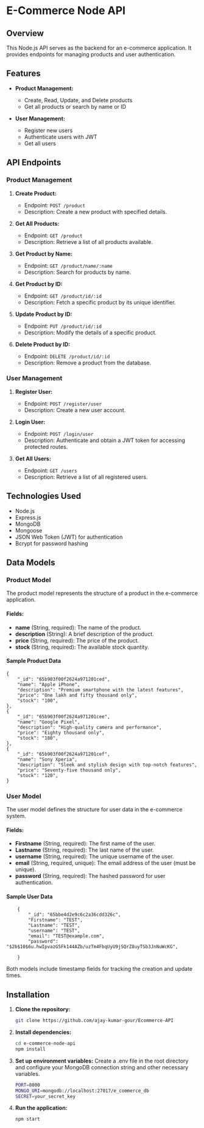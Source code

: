 # E-Commerce Node API

## Overview

This Node.js API serves as the backend for an e-commerce application. It provides endpoints for managing products and user authentication.

## Features

- **Product Management:**

  - Create, Read, Update, and Delete products
  - Get all products or search by name or ID

- **User Management:**
  - Register new users
  - Authenticate users with JWT
  - Get all users

## API Endpoints

### Product Management

1. **Create Product:**

   - Endpoint: `POST /product`
   - Description: Create a new product with specified details.

2. **Get All Products:**

   - Endpoint: `GET /product`
   - Description: Retrieve a list of all products available.

3. **Get Product by Name:**

   - Endpoint: `GET /product/name/:name`
   - Description: Search for products by name.

4. **Get Product by ID:**

   - Endpoint: `GET /product/id/:id`
   - Description: Fetch a specific product by its unique identifier.

5. **Update Product by ID:**

   - Endpoint: `PUT /product/id/:id`
   - Description: Modify the details of a specific product.

6. **Delete Product by ID:**
   - Endpoint: `DELETE /product/id/:id`
   - Description: Remove a product from the database.

### User Management

1. **Register User:**

   - Endpoint: `POST /register/user`
   - Description: Create a new user account.

2. **Login User:**

   - Endpoint: `POST /login/user`
   - Description: Authenticate and obtain a JWT token for accessing protected routes.

3. **Get All Users:**
   - Endpoint: `GET /users`
   - Description: Retrieve a list of all registered users.

## Technologies Used

- Node.js
- Express.js
- MongoDB
- Mongoose
- JSON Web Token (JWT) for authentication
- Bcrypt for password hashing

## Data Models

### Product Model

The product model represents the structure of a product in the e-commerce application.

#### Fields:

- **name** (String, required): The name of the product.
- **description** (String): A brief description of the product.
- **price** (String, required): The price of the product.
- **stock** (String, required): The available stock quantity.

#### Sample Product Data

    {
        "_id": "65b903f00f2624a971201ced",
        "name": "Apple iPhone",
        "description": "Premium smartphone with the latest features",
        "price": "One lakh and fifty thousand only",
        "stock": "100",
    },
    {
        "_id": "65b903f00f2624a971201cee",
        "name": "Google Pixel",
        "description": "High-quality camera and performance",
        "price": "Eighty thousand only",
        "stock": "180",
    },
    {
        "_id": "65b903f00f2624a971201cef",
        "name": "Sony Xperia",
        "description": "Sleek and stylish design with top-notch features",
        "price": "Seventy-five thousand only",
        "stock": "120",
    }

### User Model

The user model defines the structure for user data in the e-commerce system.

#### Fields:

- **Firstname** (String, required): The first name of the user.
- **Lastname** (String, required): The last name of the user.
- **username** (String, required): The unique username of the user.
- **email** (String, required, unique): The email address of the user (must be unique).
- **password** (String, required): The hashed password for user authentication.

#### Sample User Data

        {
            "_id": "65bbe4d2e9c6c2a36cdd326c",
            "Firstname": "TEST",
            "Lastname": "TEST",
            "username": "TEST",
            "email": "TEST@example.com",
            "password": "$2b$10$6u.hwIpvazG5Fk144AZb/uzTm4FbqUyU9jSQrZ8uyTSb3JnNuWcKG",

        }

Both models include timestamp fields for tracking the creation and update times.

## Installation

1. **Clone the repository:**

   ```bash
   git clone https://github.com/ajay-kumar-gour/Ecommerce-API

   ```

2. **Install dependencies:**

   ```bash
   cd e-commerce-node-api
   npm install

   ```

3. **Set up environment variables:**
   Create a .env file in the root directory and configure your MongoDB connection string and other necessary variables.

   ```bash
   PORT=8000
   MONGO_URI=mongodb://localhost:27017/e_commerce_db
   SECRET=your_secret_key
   ```

4. **Run the application:**

   ```bash
   npm start
   ```
